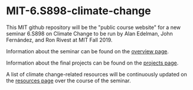 # MIT-6.S898-climate-change

This MIT github repository will be the "public course website" for a new seminar 6.S898
on Climate Change to be run by Alan Edelman, John Fern&#xE1;ndez, and Ron Rivest at MIT Fall 2019.

Information about the seminar can be found on the [overview page](https://github.com/ron-rivest/MIT-6.S898-climate-change/blob/master/overview.md).

Information about the final projects can be found on the [projects page](https://github.com/ron-rivest/MIT-6.S898-climate-change/blob/master/projects.md).

A list of climate change-related resources will be continuously updated on the [resources page](https://github.com/ron-rivest/MIT-6.S898-climate-change/blob/master/resources.md) over the course of the seminar.
